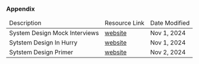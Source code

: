 ### Appendix
<table>
  <thead>
    <td>Description</td>
    <td>Resource Link</td>
    <td>Date Modified</td>
  </thead>
  <tbody>
    <tr>
      <td>System Design Mock Interviews</td>
      <td><a href="https://interviewing.io/system-design-interview-questions" target="_blank">website</a></td>
      <td>Nov 1, 2024</td>
    </tr>
    <tr>
      <td>Sytstem Design In Hurry</td>
      <td><a href="https://www.hellointerview.com/learn/system-design/in-a-hurry/introduction" target="_blank">website</a></td>
       <td>Nov 1, 2024</td>
    </tr>
    <tr>
      <td>Sytstem Design Primer</td>
      <td><a href="https://github.com/donnemartin/system-design-primer" target="_blank">website</a></td>
       <td>Nov 2, 2024</td>
    </tr>
  </tbody>
</table>
